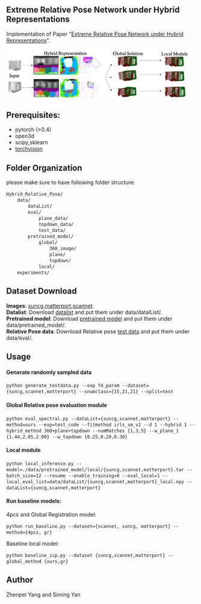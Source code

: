 ## Extreme Relative Pose Network under Hybrid Representations

Implementation of Paper "[Extreme Relative Pose Network under Hybrid Representations](https://arxiv.org/abs/1912.11695)".

![alt tag](paper_figure.png)

## Prerequisites:
* pytorch (>0.4)
* open3d
* scipy,sklearn
* [torchvision](https://github.com/warmspringwinds/vision/tree/eb6c13d3972662c55e752ce7a376ab26a1546fb5)

##  Folder Organization
please make sure to have following folder structure:
``` shell
Hybrid_Relative_Pose/
    data/
        dataList/
        eval/
            plane_data/
            topdown_data/
            test_data/
        pretrained_model/
            global/
                360_image/
                plane/
                topdown/
            local/
    experiments/
```

##  Dataset Download
**Images**: [suncg](https://drive.google.com/open?id=1Gr-BLYrMm7zM_Q0rum_uKM_TwMJg10Mf),[matterport](https://drive.google.com/open?id=12PcZK89YX7zbR2sP_vjT-n8NyqakNNge),[scannet](https://drive.google.com/open?id=1lwF7gTQg4rS5-lJ-cVXHf7Uch0vRvoc1).<br/> 
**Datalist**: Download [datalist](https://drive.google.com/open?id=1OtViLAOFcOLfnv-oR0vZv7uGRUlWz_3K) and put them under data/datalList/. <br/>
**Pretrained model**: Download [pretrained model](https://drive.google.com/open?id=1yX2h5zhRwm1wTv40tB4c9Nj42Z6U3g_L) and put them under data/pretrained_model/.<br/>
**Relative Pose data**: Download Relative pose [test data](https://drive.google.com/open?id=1wnB7pmjKkn_FHuMAX7zKsRp8DSqILr62) and put them under data/eval/.<br/>

## Usage

#### Generate randomly sampled data
```
python generate_testdata.py --exp fd_param --dataset={suncg,scannet,matterport} --snumclass={15,21,21} --split=test
```

#### Global Relative pose evaluation module
```
python eval_spectral.py --dataList={suncg,scannet,matterport} --method=ours --exp=test_code --fitmethod irls_sm_v2 --d 1 --hybrid 1 --hybrid_method 360+plane+topdown --numMatches {1,3,5} --w_plane_1 {1.44,2.05,2.00} --w_topdown {0.25,0.29,0.30}
```

#### Local module
```
python local_inference.py --model=./data/pretrained_model/local/{suncg,scannet,matterport}.tar --batch_size=12 --resume --enable_training=0 --eval_local=1 --local_eval_list=data/dataList/{suncg,scannet,matterport}_local.npy --dataList={suncg,scannet,matterport}
```

#### Run baseline models:
4pcs and Global Registration model:
```
python run_baseline.py --dataset={scannet, suncg, matterport} --method={4pcs, gr}
```
Baseline local model:
```
python baseline_icp.py --dataset {suncg,scannet,matterport} --global_method {ours,gr}
```
## Author

Zhenpei Yang and Siming Yan

